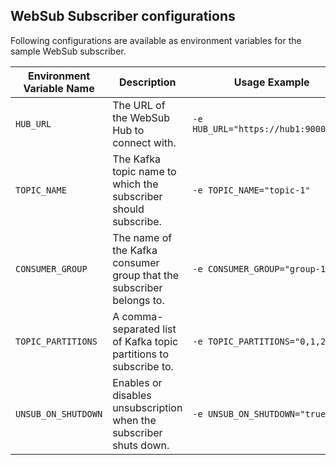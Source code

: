 ## WebSub Subscriber configurations

Following configurations are available as environment variables for the sample WebSub subscriber.

| Environment Variable Name | Description                                                                | Usage Example                                     |
|---------------------------|----------------------------------------------------------------------------|---------------------------------------------------|
| `HUB_URL`                 | The URL of the WebSub Hub to connect with.                                 | `-e HUB_URL="https://hub1:9000/hub"`              |
| `TOPIC_NAME`              | The Kafka topic name to which the subscriber should subscribe.             | `-e TOPIC_NAME="topic-1"`                         |
| `CONSUMER_GROUP`          | The name of the Kafka consumer group that the subscriber belongs to.       | `-e CONSUMER_GROUP="group-1"`                     |
| `TOPIC_PARTITIONS`        | A comma-separated list of Kafka topic partitions to subscribe to.          | `-e TOPIC_PARTITIONS="0,1,2"`                     |
| `UNSUB_ON_SHUTDOWN`       | Enables or disables unsubscription when the subscriber shuts down.         | `-e UNSUB_ON_SHUTDOWN="true"`                     |

